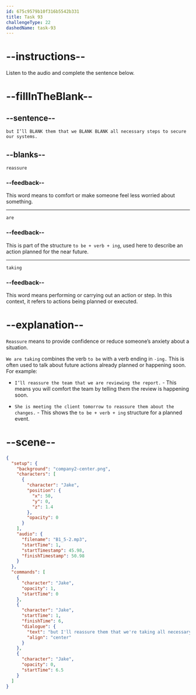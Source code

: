 ```yaml
---
id: 675c9579b10f316b5542b331
title: Task 93
challengeType: 22
dashedName: task-93
---
```

<!-- (Audio) Jake: but I’ll reassure them that we are taking all necessary steps to secure our systems. -->

# --instructions--

Listen to the audio and complete the sentence below.

# --fillInTheBlank--

## --sentence--

`but I’ll BLANK them that we BLANK BLANK all necessary steps to secure our systems.`

## --blanks--

`reassure`

### --feedback--

This word means to comfort or make someone feel less worried about something.

---

`are`

### --feedback--

This is part of the structure `to be + verb + ing`, used here to describe an action planned for the near future.

---

`taking`

### --feedback--

This word means performing or carrying out an action or step. In this context, it refers to actions being planned or executed.

# --explanation--

`Reassure` means to provide confidence or reduce someone’s anxiety about a situation.

`We are taking` combines the verb `to be` with a verb ending in `-ing.` This is often used to talk about future actions already planned or happening soon. For example:

- `I’ll reassure the team that we are reviewing the report.` - This means you will comfort the team by telling them the review is happening soon.  

- `She is meeting the client tomorrow to reassure them about the changes.` - This shows the `to be + verb + ing` structure for a planned event.

# --scene--

```json
{
  "setup": {
    "background": "company2-center.png",
    "characters": [
      {
        "character": "Jake",
        "position": {
          "x": 50,
          "y": 0,
          "z": 1.4
        },
        "opacity": 0
      }
    ],
    "audio": {
      "filename": "B1_5-2.mp3",
      "startTime": 1,
      "startTimestamp": 45.98,
      "finishTimestamp": 50.98
    }
  },
  "commands": [
    {
      "character": "Jake",
      "opacity": 1,
      "startTime": 0
    },
    {
      "character": "Jake",
      "startTime": 1,
      "finishTime": 6,
      "dialogue": {
        "text": "but I'll reassure them that we're taking all necessary steps to secure our systems.",
        "align": "center"
      }
    },
    {
      "character": "Jake",
      "opacity": 0,
      "startTime": 6.5
    }
  ]
}
```
